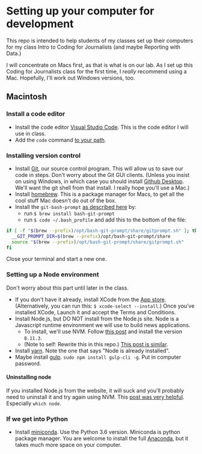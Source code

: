 Setting up your computer for development
========================================

This repo is intended to help students of my classes set up their computers for my class Intro to Coding for Journalists (and maybe Reporting with Data.)

I will concentrate on Macs first, as that is what is on our lab. As I set up this Coding for Journalists class for the first time, I _really_ recommend using a Mac. Hopefully, I'll work out Windows versions, too.

## Macintosh

### Install a code editor
* Install the code editor [Visual Studio Code](https://code.visualstudio.com/download). This is the code editor I will use in class.
* Add the `code` command [to your path](https://code.visualstudio.com/docs/setup/mac).

### Installing version control
* Install [Git](https://git-scm.com/downloads), our source control program. This will allow us to save our code in steps. Don't worry about the Git GUI clients. (Unless you insist on using Windows, in which case you should install [Github Desktop](https://desktop.github.com/). We'll want the git shell from that install. I really hope you'll use a Mac.)
* Install [homebrew](https://brew.sh/). This is a package manager for Macs, to get all the cool stuff Mac doesn't do out of the box.
* Install the `git-bash-prompt` [as described here](https://github.com/magicmonty/bash-git-prompt) by:
    * run `$ brew install bash-git-prompt`
    * run `$ code ~/.bash_profile` and add this to the bottom of the file:

``` bash
if [ -f "$(brew --prefix)/opt/bash-git-prompt/share/gitprompt.sh" ]; then
  __GIT_PROMPT_DIR=$(brew --prefix)/opt/bash-git-prompt/share
  source "$(brew --prefix)/opt/bash-git-prompt/share/gitprompt.sh"
fi
```
Close your terminal and start a new one.

### Setting up a Node environment 
Don't worry about this part until later in the class.

* If you don't have it already, install XCode from the [App store](https://itunes.apple.com/us/app/xcode/id497799835?mt=12). (Alternatively, you can run this: `$ xcode-select --install`.) Once you’ve installed XCode, Launch it and accept the Terms and Conditions.
* Install Node.js, but DO NOT install from the Node.js site. Node is a Javascript runtime environment we will use to build news applications.
    * To install, we'll use NVM. Follow [this post](https://yoember.com/nodejs/the-best-way-to-install-node-js/) and install the version `8.11.3`.
    * (Note to self: Rewrite this in this repo.) [This post is similar](https://medium.com/@itsromiljain/the-best-way-to-install-node-js-npm-and-yarn-on-mac-osx-4d8a8544987a).
* Install [yarn](https://yarnpkg.com/en/docs/install#mac-stable). Note the one that says "Node is already installed".
* Maybe install [gulp](https://gulpjs.com/). `sudo npm install gulp-cli -g`. Put in computer password.

#### Uninstalling node
If you installed Node.js from the website, it will suck and you'll probably need to uninstall it and try again using NVM. This [post was very helpful](http://stackabuse.com/how-to-uninstall-node-js-from-mac-osx/). Especially `which node`.

### If we get into Python
* Install [miniconda](https://conda.io/miniconda.html). Use the Python 3.6 version. Miniconda is python package manager. You are welcome to install the full [Anaconda](https://conda.io/docs/user-guide/install/index.html), but it takes much more space on your computer.
